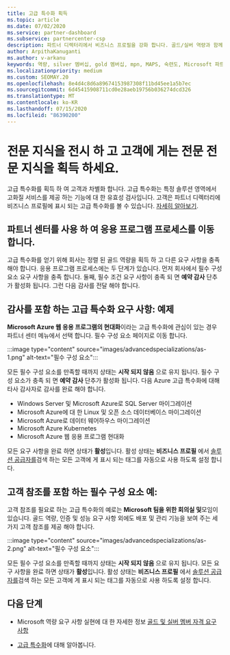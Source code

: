 ```yaml
---
title: 고급 특수화 획득
ms.topic: article
ms.date: 07/02/2020
ms.service: partner-dashboard
ms.subservice: partnercenter-csp
description: 파트너 디렉터리에서 비즈니스 프로필을 강화 합니다. 골드/실버 역량과 함께 고급 특수화를 획득 하는 방법을 알아보세요.
author: ArpithaKanuganti
ms.author: v-arkanu
keywords: 역량, silver 멤버십, gold 멤버십, mpn, MAPS, 숙련도, Microsoft 파트너 네트워크, 네트워크 멤버십, 고급 전문 분야
ms.localizationpriority: medium
ms.custom: SEOMAY.20
ms.openlocfilehash: 8e4d4c8d6a89674153987308f11bd45ee1a5b7ec
ms.sourcegitcommit: 6d45415908711cd0e28aeb19756b036274dcd326
ms.translationtype: MT
ms.contentlocale: ko-KR
ms.lasthandoff: 07/15/2020
ms.locfileid: "86390200"
---
```

# <a name="earn-an-advanced-specialization-to-showcase-expertise-and-stand-out-to-customers"></a>전문 지식을 전시 하 고 고객에 게는 전문 전문 지식을 획득 하세요. 

고급 특수화를 획득 하 여 고객과 차별화 합니다. 고급 특수화는 특정 솔루션 영역에서 고화질 서비스를 제공 하는 기능에 대 한 유효성 검사입니다. 고객은 파트너 디렉터리에 비즈니스 프로필에 표시 되는 고급 특수화를 볼 수 있습니다. [자세히 알아보기](https://partner.microsoft.com/membership/advanced-specialization).

## <a name="use-partner-center-to-move-through-the-application-process"></a>파트너 센터를 사용 하 여 응용 프로그램 프로세스를 이동 합니다.

고급 특수화를 얻기 위해 회사는 정렬 된 골드 역량을 획득 하 고 다른 요구 사항을 충족 해야 합니다. 응용 프로그램 프로세스에는 두 단계가 있습니다. 먼저 회사에서 필수 구성 요소 요구 사항을 충족 합니다. 둘째, 필수 조건 요구 사항이 충족 되 면 **예약 감사** 단추가 활성화 됩니다. 그런 다음 감사를 전달 해야 합니다. 

## <a name="advanced-specialization-requirements-that-include-an-audit-an-example"></a>감사를 포함 하는 고급 특수화 요구 사항: 예제

**Microsoft Azure 웹 응용 프로그램의 현대화**이라는 고급 특수화에 관심이 있는 경우 파트너 센터 메뉴에서 선택 합니다. 필수 구성 요소 페이지로 이동 합니다.

:::image type="content" source="images/advancedspecializations/as-1.png" alt-text="필수 구성 요소":::


모든 필수 구성 요소를 만족할 때까지 상태는 **시작 되지 않음** 으로 유지 됩니다. 필수 구성 요소가 충족 되 면 **예약 감사** 단추가 활성화 됩니다. 다음 Azure 고급 특수화에 대해 타사 감사자로 감사를 완료 해야 합니다.
 
- Windows Server 및 Microsoft Azure로 SQL Server 마이그레이션
- Microsoft Azure에 대 한 Linux 및 오픈 소스 데이터베이스 마이그레이션
- Microsoft Azure로 데이터 웨어하우스 마이그레이션
- Microsoft Azure Kubernetes
- Microsoft Azure 웹 응용 프로그램 현대화


모든 요구 사항을 완료 하면 상태가 **활성**입니다. 활성 상태는 **비즈니스 프로필** 에서 [솔루션 공급자를](https://www.microsoft.com/solution-providers/home)검색 하는 모든 고객에 게 표시 되는 태그를 자동으로 사용 하도록 설정 합니다.

## <a name="prerequisites-that-include-customer-references-an-example"></a>고객 참조를 포함 하는 필수 구성 요소 예:

고객 참조를 필요로 하는 고급 특수화의 예로는 **Microsoft 팀을 위한 회의실 및**모임이 있습니다. 골드 역량, 인증 및 성능 요구 사항 외에도 배포 및 관리 기능을 보여 주는 세 가지 고객 참조를 제공 해야 합니다.

:::image type="content" source="images/advancedspecializations/as-2.png" alt-text="필수 구성 요소":::

모든 필수 구성 요소를 만족할 때까지 상태는 **시작 되지 않음** 으로 유지 됩니다. 모든 요구 사항을 완료 하면 상태가 **활성**입니다. 활성 상태는 **비즈니스 프로필** 에서 [솔루션 공급자를](https://www.microsoft.com/solution-providers/home)검색 하는 모든 고객에 게 표시 되는 태그를 자동으로 사용 하도록 설정 합니다.

## <a name="next-steps"></a>다음 단계

- Microsoft 역량 요구 사항 실현에 대 한 자세한 정보 [골드 및 실버 멤버 자격 요구 사항](learn-about-competencies.md)

- [고급 특수화](https://partner.microsoft.com/membership/advanced-specialization)에 대해 알아봅니다.
